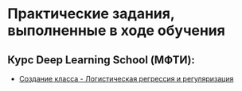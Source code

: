 # Практические задания, выполненные в ходе обучения

## Курс Deep Learning School (МФТИ):
* [Создание класса - Логистическая регрессия и регуляризация](https://github.com/Anenmi/practice/blob/main/gradient_descent_by_hand_logregr.ipynb)

